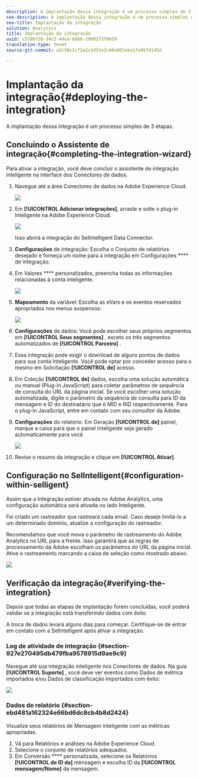 ```yaml
---
description: A implantação dessa integração é um processo simples de 3 etapas.
seo-description: A implantação dessa integração é um processo simples de 3 etapas.
seo-title: Implantação da integração
solution: Analytics
title: Implantação da integração
uuid: c578bf26-34c2-44ea-8e60-2990273f8659
translation-type: tm+mt
source-git-commit: a2c38c2cf3a2c1451e2c60e003ebe1fa9bfd145d

---
```



# Implantação da integração{#deploying-the-integration}

A implantação dessa integração é um processo simples de 3 etapas.

## Concluindo o Assistente de integração{#completing-the-integration-wizard}

Para ativar a integração, você deve concluir o assistente de integração inteligente na interface dos Conectores de dados.

1. Navegue até a área Conectores de dados na Adobe Experience Cloud.

   ![](assets/selligent-data_connectors.png)

1. Em **[!UICONTROL Adicionar integrações]**, arraste e solte o plug-in Inteligente na Adobe Experience Cloud.

   ![](assets/selligent-add_integration.png)

   Isso abrirá a integração do SelIntelligent Data Connector.

1. **Configurações** de integração: Escolha o Conjunto de relatórios desejado e forneça um nome para a integração em Configurações **** de integração.

1. Em Valores **** personalizados, preencha todas as informações relacionadas à conta inteligente.

   ![](assets/selligent-general_settings.png)

1. **Mapeamento** da variável: Escolha as eVars e os eventos reservados apropriados nos menus suspensos:

   ![](assets/selligent-variables.png)

1. **Configurações** de dados: Você pode escolher seus próprios segmentos em **[!UICONTROL Seus segmentos]** , exceto os três segmentos automatizados de **[!UICONTROL Parceiro]** .

1. Essa integração pode exigir o download de alguns pontos de dados para sua conta Inteligente. Você pode optar por conceder acesso para o mesmo em Solicitação **[!UICONTROL de]** acesso.
1. Em Coleção **[!UICONTROL de]** dados, escolha uma solução automática ou manual (Plug-in JavaScript) para coletar parâmetros de sequência de consulta do URL da página inicial. Se você escolher uma solução automatizada, digite o parâmetro da sequência de consulta para ID da mensagem e ID do destinatário que é MID e RID respectivamente. Para o plug-in JavaScript, entre em contato com seu consultor da Adobe.
1. **Configurações** do relatório: Em Geração **[!UICONTROL de]** painel, marque a caixa para que o painel Inteligente seja gerado automaticamente para você.

   ![](assets/selligent-report_settings.png)

1. Revise o resumo da integração e clique em **[!UICONTROL Ativar]**.

## Configuração no SelIntelligent{#configuration-within-selligent}

Assim que a Integração estiver ativada no Adobe Analytics, uma configuração automática será ativada no lado Inteligente.

Foi criado um rastreador que rastreará cada email. Caso deseje limitá-lo a um determinado domínio, atualize a configuração do rastreador.

Recomendamos que você mova o parâmetro de rastreamento do Adobe Analytics no URL para a frente. Isso garantirá que as regras de processamento da Adobe escolham os parâmetros do URL da página inicial. Ative o rastreamento marcando a caixa de seleção como mostrado abaixo.

![](assets/selligent-tracker.png)

## Verificação da integração{#verifying-the-integration}

Depois que todas as etapas de implantação forem concluídas, você poderá validar se a integração está transferindo dados com êxito.

A troca de dados levará alguns dias para começar. Certifique-se de entrar em contato com a SelIntelligent após ativar a integração.

### Log de atividade de integração {#section-927e270495db479fba9578915d9ae9c9}

Navegue até sua integração inteligente nos Conectores de dados. Na guia **[!UICONTROL Suporte]** , você deve ver eventos como Dados de métrica importados e/ou Dados de classificação importados com êxito:

![](assets/selligent-verifying.png)

### Dados de relatório {#section-ebd481a162324e66bd6dc8cb4b8d2424}

Visualize seus relatórios de Mensagem inteligente com as métricas apropriadas.

1. Vá para Relatórios e análises na Adobe Experience Cloud.
1. Selecione o conjunto de relatórios adequados.
1. Em Conversão **** personalizada, selecione os Relatórios **[!UICONTROL de ID da]** mensagem e escolha ID da **[!UICONTROL mensagem/Nome]** da mensagem.
